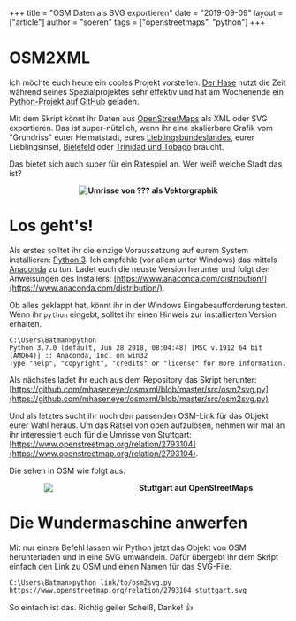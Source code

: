 +++
title = "OSM Daten als SVG exportieren"
date = "2019-09-09"
layout = ["article"]
author = "soeren"
tags = ["openstreetmaps", "python"]
+++

# OSM2XML

Ich möchte euch heute ein cooles Projekt vorstellen. [Der Hase](https://twitter.com/mhaseneyer/status/1170462635214745600) nutzt die Zeit während seines Spezialprojektes sehr effektiv und hat am Wochenende ein [Python-Projekt auf GitHub](https://github.com/mhaseneyer/osmxml) geladen.

Mit dem Skript könnt ihr Daten aus [OpenStreetMaps](https://www.openstreetmap.org) als XML oder SVG exportieren. Das ist super-nützlich, wenn ihr eine skalierbare Grafik vom "Grundriss" eurer Heimatstadt, eures [Lieblingsbundeslandes](https://shop.baden-wuerttemberg.de/out/pictures/generated/product/1/665_665_75/bw_aufkleber_nett_hier_665x665.png), eurer Lieblingsinsel, [Bielefeld](https://www.openstreetmap.org/relation/62646) oder [Trinidad und Tobago](https://www.openstreetmap.org/relation/555717) braucht. 

Das bietet sich auch super für ein Ratespiel an. Wer weiß welche Stadt das ist?

<div class="imagebox" style="width:50%;margin:auto">
    <img src="/img/stuttgart.svg"/>
    <div style="float:right;">
        <b>Umrisse von ??? als Vektorgraphik</b>
    </div>
    <br>
</div>

# Los geht's!

Als erstes solltet ihr die einzige Voraussetzung auf eurem System installieren: [Python 3](https://www.python.org/). Ich empfehle (vor allem unter Windows) das mittels [Anaconda](https://www.anaconda.com/) zu tun. Ladet euch die neuste Version herunter und folgt den Anweisungen des Installers: [https://www.anaconda.com/distribution/](https://www.anaconda.com/distribution/).

Ob alles geklappt hat, könnt ihr in der Windows Eingabeaufforderung testen. Wenn ihr `python` eingebt, solltet ihr einen Hinweis zur installierten Version erhalten.

```
C:\Users\Batman>python
Python 3.7.0 (default, Jun 28 2018, 08:04:48) [MSC v.1912 64 bit (AMD64)] :: Anaconda, Inc. on win32
Type "help", "copyright", "credits" or "license" for more information.
```

Als nächstes ladet ihr euch aus dem Repository das Skript herunter: [https://github.com/mhaseneyer/osmxml/blob/master/src/osm2svg.py](https://github.com/mhaseneyer/osmxml/blob/master/src/osm2svg.py)


Und als letztes sucht ihr noch den passenden OSM-Link für das Objekt eurer Wahl heraus. Um das Rätsel von oben aufzulösen, nehmen wir mal an ihr interessiert euch für die Umrisse von Stuttgart: [https://www.openstreetmap.org/relation/2793104](https://www.openstreetmap.org/relation/2793104). 

Die sehen in OSM wie folgt aus.


<div class="imagebox" style="width:75%;margin:auto">
    <img src="/img/osm_stuttgart.png" />
    <div style="float:right;">
        <b>Stuttgart auf OpenStreetMaps</b>
    </div>
    <br>
</div>

# Die Wundermaschine anwerfen

Mit nur einem Befehl lassen wir Python jetzt das Objekt von OSM herunterladen und in eine SVG umwandeln. Dafür übergebt ihr dem Skript einfach den Link zu OSM und einen Namen für das SVG-File. 

```
C:\Users\Batman>python link/to/osm2svg.py https://www.openstreetmap.org/relation/2793104 stuttgart.svg
```

So einfach ist das. Richtig geiler Scheiß, Danke! :thumbsup:


